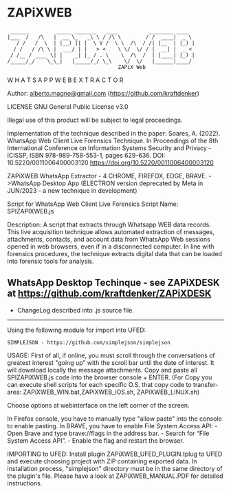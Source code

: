 # ZAPiXWEB
     ______         _____ _______   ____          ________ ____     
    |___  /   /\   |  __ \_   _\ \ / /\ \        / /  ____|  _ \      
       / /   /  \  | |__) || |  \ V /  \ \  /\  / /| |__  | |_) |    
      / /   / /\ \ |  ___/ | |   > <    \ \/  \/ / |  __| |  _ <    
     / /__ / ____ \| |    _| |_ / . \    \  /\  /  | |____| |_) |  
    /_____/_/    \_\_|   |_____/_/ \_\    \/  \/   |______|____/ 
	          			      	        ZAPiX Web
W H A T S A P P W E B   E X T R A C T O R						

Author: alberto.magno@gmail.com (https://github.com/kraftdenker)  

LICENSE GNU General Public License v3.0 

Illegal use of this product will be subject to legal proceedings.

Implementation of the technique described in the paper:
Soares, A. (2022). WhatsApp Web Client Live Forensics Technique. In Proceedings of the 8th International Conference on Information Systems Security and Privacy - ICISSP, ISBN 978-989-758-553-1, pages 629-636. DOI: 10.5220/0011006400003120
https://doi.org/10.5220/0011006400003120

ZAPiXWEB WhatsApp Extractor - 4 CHROME, FIREFOX, EDGE, BRAVE. 
->WhatsApp Desktop App (ELECTRON version deprecated by Meta in JUN/2023 - a new technique in development)

Script for WhatsApp Web Client Live Forensics
Script Name: SPIZAPIXWEB.js

Description: A script that extracts through Whatsapp WEB data records.
This live acquisition technique allows automated extraction of messages, attachments,
contacts, and account data from WhatsApp Web sessions opened in web
browsers, even if in a disconnected computer. In line with forensics procedures, the technique extracts digital data that can be loaded into forensic
tools for analysis. 

WhatsApp Desktop Techinque - see ZAPiXDESK at https://github.com/kraftdenker/ZAPiXDESK
-------------
- ChangeLog described into .js source file.
-------------
Using the following module for import into UFED:

	SIMPLEJSON - https://github.com/simplejson/simplejson

USAGE: 
First of all, if online, you must scroll through the conversations of greatest interest "going
up" with the scroll bar until the date of interest. It will download locally the message attachments.
Copy and paste all SPIZAPiXWEB.js code into the browser console + ENTER. 
(For Copy you can execute shell scripts for each specific O.S. that copy code to transfer-area: ZAPiXWEB_WIN.bat,ZAPiXWEB_iOS.sh, ZAPiXWEB_LINUX.sh)

Choose options at webinterface on the left corner of the screen.

In Firefox console, you have to manually type "allow paste" into the console to enable pasting.
In BRAVE, you have to enable File System Access API:
	- Open Brave and type brave://flags in the address bar.
	- Search for “File System Access API”.
	- Enable the flag and restart the browser.

IMPORTING to UFED:
Install plugin ZAPiXWEB_UFED_PLUGIN.tplug to UFED and execute choosing project with ZIP containing exported data.
In installation process, "simplejson" directory must be in the same directory of the plugin's file.
Please have a look at ZAPiXWEB_MANUAL.PDF for detailed instructions.

